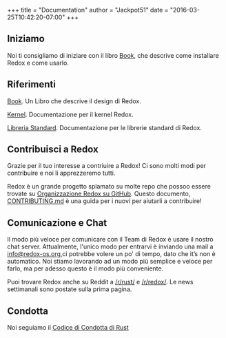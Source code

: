 +++
title = "Documentation"
author = "Jackpot51"
date = "2016-03-25T10:42:20-07:00"
+++

## Iniziamo

Noi ti consigliamo di iniziare con il libro [Book](https://doc.redox-os.org/book/), che descrive come installare Redox e come usarlo.

## Riferimenti

[Book](https://doc.redox-os.org/book/). Un Libro che descrive il design di Redox.

[Kernel](https://doc.redox-os.org/kernel/kernel/). Documentazione per il kernel Redox.

[Libreria Standard](https://doc.redox-os.org/std/std/). Documentazione per le librerie standard di Redox.

## Contribuisci a Redox

Grazie per il tuo interesse a contriuire a Redox!
Ci sono molti modi per contribuire e noi li apprezzeremo tutti.

Redox è un grande progetto splamato su molte repo che possoo essere trovate su
[Organizzazione Redox su GitHub](https://github.com/redox-os). Questo documento,
[CONTRIBUTING.md](https://github.com/redox-os/redox/blob/master/CONTRIBUTING.md)
è una guida per i nuovi per aiutarli a contribuire!

## Comunicazione e Chat

Il modo più veloce per comunicare con il Team di Redox è usare il nostro chat
server. Attualmente, l'unico modo per entrarvi è inviando una mail a
[info@redox-os.org](mailto:info@redox-os.org),ci potrebbe volere un po' di tempo,
dato che it&rsquo;s non è automatico. Noi stiamo lavorando ad un
modo più semplice e veloce per farlo, ma per adesso questo è il modo più conveniente.

Puoi trovare Redox anche su Reddit a
[/r/rust/](https://www.reddit.com/r/rust) e
[/r/redox/](https://www.reddit.com/r/redox). Le news settimanali sono postate
sulla prima pagina.

## Condotta

Noi seguiamo il [Codice di Condotta di Rust](http://www.rust-lang.org/conduct.html)
